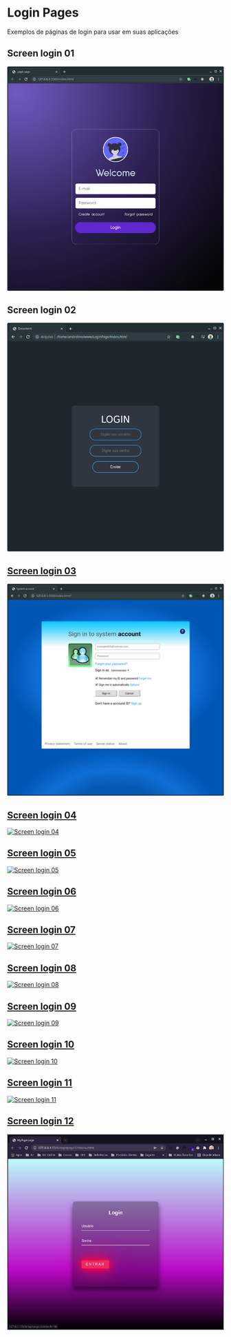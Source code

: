# Login Pages

Exemplos de páginas de login para usar em suas aplicações

## Screen login 01

<a href="https://github.com/andrelinos/Login-Pages/tree/master/loginpage01">
<img src="https://github.com/andrelinos/Login-Pages/raw/master/loginpage01/loginpage.png" alt="Screen login 01">
</a>

## Screen login 02

<a href="https://github.com/andrelinos/Login-Pages/tree/master/loginpage02">
<img src="https://github.com/andrelinos/Login-Pages/raw/master/loginpage02/loginpage.png" alt="Screen login 02">

## Screen login 03

<a href="https://github.com/andrelinos/Login-Pages/tree/master/loginpage03">
<img src="https://github.com/andrelinos/Login-Pages/raw/master/loginpage03/loginpage.png" alt="Screen login 03">

## Screen login 04

<a href="https://github.com/andrelinos/Login-Pages/tree/master/loginpage04">
<img src="https://github.com/andrelinos/Login-Pages/raw/master/loginpage04/loginpage.png" alt="Screen login 04">

## Screen login 05

<a href="https://github.com/andrelinos/Login-Pages/tree/master/loginpage05">
<img src="https://github.com/andrelinos/Login-Pages/raw/master/loginpage05/loginpage.png" alt="Screen login 05">

## Screen login 06

<a href="https://github.com/andrelinos/Login-Pages/tree/master/loginpage06">
<img src="https://github.com/andrelinos/Login-Pages/raw/master/loginpage06/loginpage.png" alt="Screen login 06">

## Screen login 07

<a href="https://github.com/andrelinos/Login-Pages/tree/master/loginpage07">
<img src="https://github.com/andrelinos/Login-Pages/raw/master/loginpage07/loginpage.png" alt="Screen login 07">

## Screen login 08

<a href="https://github.com/andrelinos/Login-Pages/tree/master/loginpage08">
<img src="https://github.com/andrelinos/Login-Pages/raw/master/loginpage08/loginpage.png" alt="Screen login 08">

## Screen login 09

<a href="https://github.com/andrelinos/Login-Pages/tree/master/loginpage09">
<img src="https://github.com/andrelinos/Login-Pages/raw/master/loginpage09/loginpage.png" alt="Screen login 09">

## Screen login 10

<a href="https://github.com/andrelinos/Login-Pages/tree/master/loginpage10">
<img src="https://github.com/andrelinos/Login-Pages/raw/master/loginpage10/loginpage.png" alt="Screen login 10">

## Screen login 11

<a href="https://github.com/andrelinos/Login-Pages/tree/master/loginpage11">
<img src="https://github.com/andrelinos/Login-Pages/raw/master/loginpage11/loginpage.png" alt="Screen login 11">

## Screen login 12

<a href="https://github.com/andrelinos/Login-Pages/tree/master/loginpage12">
<img src="https://github.com/andrelinos/Login-Pages/raw/master/loginpage12/loginpage.png" alt="Screen login 12">
